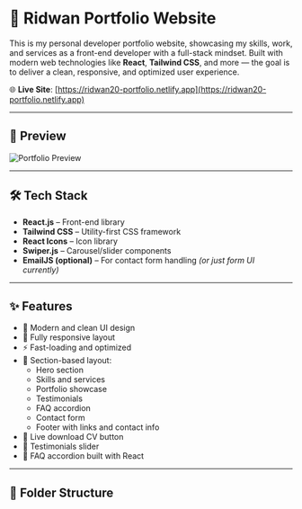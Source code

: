 # 💼 Ridwan Portfolio Website

This is my personal developer portfolio website, showcasing my skills, work, and services as a front-end developer with a full-stack mindset. Built with modern web technologies like **React**, **Tailwind CSS**, and more — the goal is to deliver a clean, responsive, and optimized user experience.

🌐 **Live Site**: [https://ridwan20-portfolio.netlify.app](https://ridwan20-portfolio.netlify.app)

---

## 📸 Preview

![Portfolio Preview](./preview.png) <!-- Optional: update with actual preview image path if added to repo -->

---

## 🛠️ Tech Stack

- **React.js** – Front-end library
- **Tailwind CSS** – Utility-first CSS framework
- **React Icons** – Icon library
- **Swiper.js** – Carousel/slider components
- **EmailJS (optional)** – For contact form handling *(or just form UI currently)*

---

## ✨ Features

- 🎨 Modern and clean UI design
- 📱 Fully responsive layout
- ⚡ Fast-loading and optimized
- 🧠 Section-based layout:
  - Hero section
  - Skills and services
  - Portfolio showcase
  - Testimonials
  - FAQ accordion
  - Contact form
  - Footer with links and contact info
- 🔗 Live download CV button
- 💬 Testimonials slider
- 🧩 FAQ accordion built with React

---

## 📁 Folder Structure
